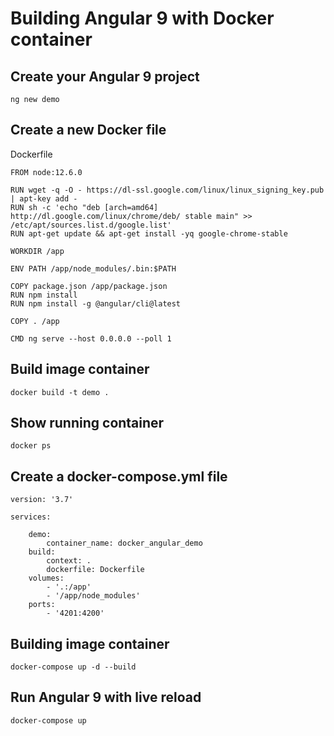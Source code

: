 # Building Angular 9 with Docker container

## Create your Angular 9 project 

    ng new demo

## Create a new Docker file 

Dockerfile

    FROM node:12.6.0

    RUN wget -q -O - https://dl-ssl.google.com/linux/linux_signing_key.pub | apt-key add -
    RUN sh -c 'echo "deb [arch=amd64] http://dl.google.com/linux/chrome/deb/ stable main" >> /etc/apt/sources.list.d/google.list'
    RUN apt-get update && apt-get install -yq google-chrome-stable

    WORKDIR /app

    ENV PATH /app/node_modules/.bin:$PATH

    COPY package.json /app/package.json
    RUN npm install
    RUN npm install -g @angular/cli@latest

    COPY . /app

    CMD ng serve --host 0.0.0.0 --poll 1


## Build image container

    docker build -t demo .

## Show running container

    docker ps 

## Create a docker-compose.yml file

    version: '3.7'

    services:

        demo:
            container_name: docker_angular_demo
        build:
            context: .
            dockerfile: Dockerfile
        volumes:
            - '.:/app'
            - '/app/node_modules'
        ports:
            - '4201:4200'


## Building image container 

    docker-compose up -d --build

## Run Angular 9 with live reload

    docker-compose up
